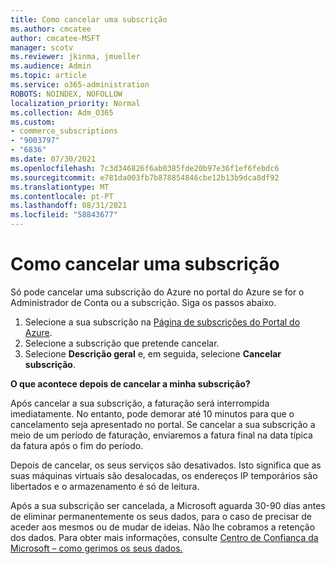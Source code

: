 ```yaml
---
title: Como cancelar uma subscrição
ms.author: cmcatee
author: cmcatee-MSFT
manager: scotv
ms.reviewer: jkinma, jmueller
ms.audience: Admin
ms.topic: article
ms.service: o365-administration
ROBOTS: NOINDEX, NOFOLLOW
localization_priority: Normal
ms.collection: Adm_O365
ms.custom:
- commerce_subscriptions
- "9003797"
- "6836"
ms.date: 07/30/2021
ms.openlocfilehash: 7c3d346826f6ab0385fde20b97e36f1ef6febdc6
ms.sourcegitcommit: e781da003fb7b878854846cbe12b13b9dca8df92
ms.translationtype: MT
ms.contentlocale: pt-PT
ms.lasthandoff: 08/31/2021
ms.locfileid: "58843677"
---
```

# <a name="how-to-cancel-a-subscription"></a>Como cancelar uma subscrição

Só pode cancelar uma subscrição do Azure no portal do Azure se for o Administrador de Conta ou a subscrição. Siga os passos abaixo.

1. Selecione a sua subscrição na [Página de subscrições do Portal do Azure](https://ms.portal.azure.com/#blade/Microsoft_Azure_Billing/SubscriptionsBlade).
2. Selecione a subscrição que pretende cancelar.
3. Selecione **Descrição geral** e, em seguida, selecione **Cancelar subscrição**.

**O que acontece depois de cancelar a minha subscrição?**

Após cancelar a sua subscrição, a faturação será interrompida imediatamente. No entanto, pode demorar até 10 minutos para que o cancelamento seja apresentado no portal. Se cancelar a sua subscrição a meio de um período de faturação, enviaremos a fatura final na data típica da fatura após o fim do período.

Depois de cancelar, os seus serviços são desativados. Isto significa que as suas máquinas virtuais são desalocadas, os endereços IP temporários são libertados e o armazenamento é só de leitura.

Após a sua subscrição ser cancelada, a Microsoft aguarda 30-90 dias antes de eliminar permanentemente os seus dados, para o caso de precisar de aceder aos mesmos ou de mudar de ideias. Não lhe cobramos a retenção dos dados. Para obter mais informações, consulte [Centro de Confiança da Microsoft – como gerimos os seus dados.](https://www.microsoft.com/trust-center/privacy/data-management#leave)

